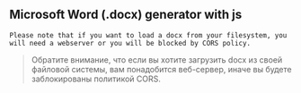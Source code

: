 Microsoft Word (.docx) generator with js
----------------------------------------

`Please note that if you want to load a docx from your filesystem, you will need a webserver or you will be blocked by CORS policy.`

> Обратите внимание, что если вы хотите загрузить docx из своей файловой системы, вам понадобится веб-сервер, иначе вы будете заблокированы политикой CORS.
